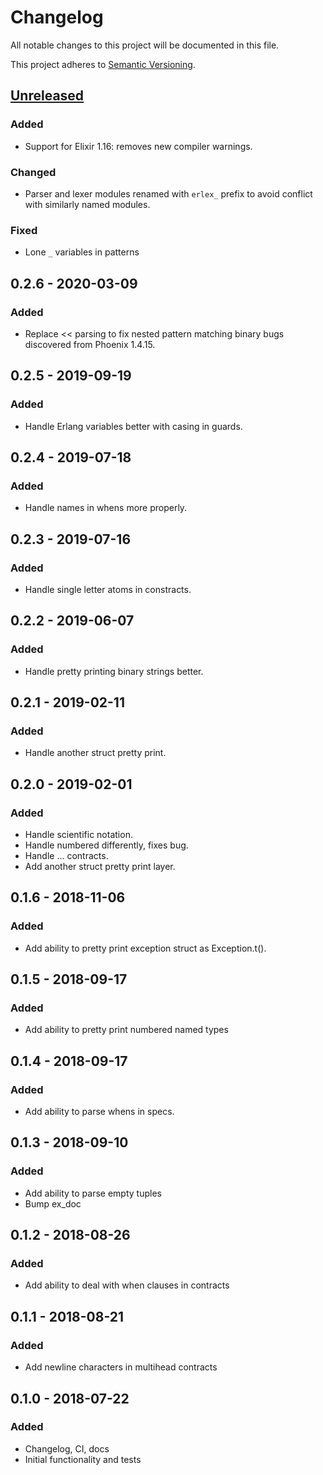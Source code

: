 # Changelog

All notable changes to this project will be documented in this file.

This project adheres to [Semantic Versioning](http://semver.org/spec/v2.0.0.html).

## [Unreleased]

### Added

- Support for Elixir 1.16: removes new compiler warnings.

### Changed

- Parser and lexer modules renamed with `erlex_` prefix to avoid conflict with similarly named modules.

### Fixed

- Lone `_` variables in patterns

## 0.2.6 - 2020-03-09

### Added

- Replace << parsing to fix nested pattern matching binary bugs discovered from Phoenix 1.4.15.

## 0.2.5 - 2019-09-19

### Added

- Handle Erlang variables better with casing in guards.

## 0.2.4 - 2019-07-18

### Added

- Handle names in whens more properly.

## 0.2.3 - 2019-07-16

### Added

- Handle single letter atoms in constracts.

## 0.2.2 - 2019-06-07

### Added

- Handle pretty printing binary strings better.

## 0.2.1 - 2019-02-11

### Added

- Handle another struct pretty print.

## 0.2.0 - 2019-02-01

### Added

- Handle scientific notation.
- Handle numbered differently, fixes bug.
- Handle ... contracts.
- Add another struct pretty print layer.

## 0.1.6 - 2018-11-06

### Added

- Add ability to pretty print exception struct as Exception.t().

## 0.1.5 - 2018-09-17

### Added

- Add ability to pretty print numbered named types

## 0.1.4 - 2018-09-17

### Added

- Add ability to parse whens in specs.

## 0.1.3 - 2018-09-10

### Added

- Add ability to parse empty tuples
- Bump ex_doc

## 0.1.2 - 2018-08-26

### Added

- Add ability to deal with when clauses in contracts

## 0.1.1 - 2018-08-21

### Added

- Add newline characters in multihead contracts

## 0.1.0 - 2018-07-22

### Added

- Changelog, CI, docs
- Initial functionality and tests

[Unreleased]: https://github.com/christhekeele/erlex/compare/v0.2.1...HEAD
[0.2.0...0.2.1]: https://github.com/christhekeele/erlex/compare/v0.2.0...v0.2.1
[0.1.6...0.2.0]: https://github.com/christhekeele/erlex/compare/v0.1.6...v0.2.0
[0.1.5...0.1.6]: https://github.com/christhekeele/erlex/compare/v0.1.5...v0.1.6
[0.1.4...0.1.5]: https://github.com/christhekeele/erlex/compare/v0.1.4...v0.1.5
[0.1.3...0.1.4]: https://github.com/christhekeele/erlex/compare/v0.1.3...v0.1.4
[0.1.2...0.1.3]: https://github.com/christhekeele/erlex/compare/v0.1.2...v0.1.3
[0.1.1...0.1.2]: https://github.com/christhekeele/erlex/compare/v0.1.1...v0.1.2
[0.1.0...0.1.1]: https://github.com/christhekeele/erlex/compare/v0.1.0...v0.1.1
